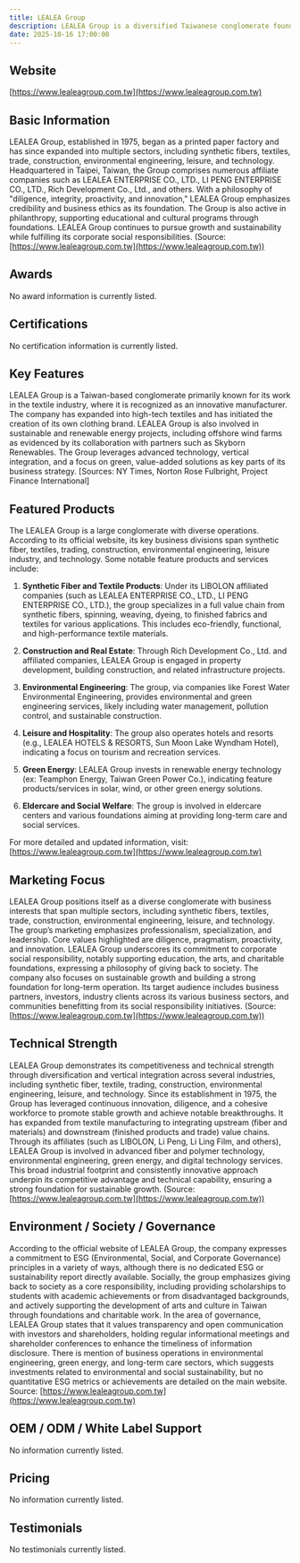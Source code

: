 ```yaml
---
title: LEALEA Group
description: LEALEA Group is a diversified Taiwanese conglomerate founded in 1975, specializing in industries such as synthetic fibers, textiles, trade, construction, environmental engineering, leisure, and technology. With core values of diligence, integrity, innovation, and proactivity, LEALEA Group is committed to sustainable business development and social responsibility.
date: 2025-10-16 17:00:00
---
```


## Website

[https://www.lealeagroup.com.tw](https://www.lealeagroup.com.tw)

## Basic Information

LEALEA Group, established in 1975, began as a printed paper factory and has since expanded into multiple sectors, including synthetic fibers, textiles, trade, construction, environmental engineering, leisure, and technology. Headquartered in Taipei, Taiwan, the Group comprises numerous affiliate companies such as LEALEA ENTERPRISE CO., LTD., LI PENG ENTERPRISE CO., LTD., Rich Development Co., Ltd., and others. With a philosophy of "diligence, integrity, proactivity, and innovation," LEALEA Group emphasizes credibility and business ethics as its foundation. The Group is also active in philanthropy, supporting educational and cultural programs through foundations. LEALEA Group continues to pursue growth and sustainability while fulfilling its corporate social responsibilities.
(Source: [https://www.lealeagroup.com.tw](https://www.lealeagroup.com.tw))

## Awards

No award information is currently listed.

## Certifications

No certification information is currently listed.

## Key Features

LEALEA Group is a Taiwan-based conglomerate primarily known for its work in the textile industry, where it is recognized as an innovative manufacturer. The company has expanded into high-tech textiles and has initiated the creation of its own clothing brand. LEALEA Group is also involved in sustainable and renewable energy projects, including offshore wind farms as evidenced by its collaboration with partners such as Skyborn Renewables. The Group leverages advanced technology, vertical integration, and a focus on green, value-added solutions as key parts of its business strategy.
[Sources: NY Times, Norton Rose Fulbright, Project Finance International]

## Featured Products

The LEALEA Group is a large conglomerate with diverse operations. According to its official website, its key business divisions span synthetic fiber, textiles, trading, construction, environmental engineering, leisure industry, and technology. Some notable feature products and services include:

1. **Synthetic Fiber and Textile Products**: Under its LIBOLON affiliated companies (such as LEALEA ENTERPRISE CO., LTD., LI PENG ENTERPRISE CO., LTD.), the group specializes in a full value chain from synthetic fibers, spinning, weaving, dyeing, to finished fabrics and textiles for various applications. This includes eco-friendly, functional, and high-performance textile materials.

2. **Construction and Real Estate**: Through Rich Development Co., Ltd. and affiliated companies, LEALEA Group is engaged in property development, building construction, and related infrastructure projects.

3. **Environmental Engineering**: The group, via companies like Forest Water Environmental Engineering, provides environmental and green engineering services, likely including water management, pollution control, and sustainable construction.

4. **Leisure and Hospitality**: The group also operates hotels and resorts (e.g., LEALEA HOTELS & RESORTS, Sun Moon Lake Wyndham Hotel), indicating a focus on tourism and recreation services.

5. **Green Energy**: LEALEA Group invests in renewable energy technology (ex: Teamphon Energy, Taiwan Green Power Co.), indicating feature products/services in solar, wind, or other green energy solutions.

6. **Eldercare and Social Welfare**: The group is involved in eldercare centers and various foundations aiming at providing long-term care and social services.

For more detailed and updated information, visit: [https://www.lealeagroup.com.tw](https://www.lealeagroup.com.tw)

## Marketing Focus

LEALEA Group positions itself as a diverse conglomerate with business interests that span multiple sectors, including synthetic fibers, textiles, trade, construction, environmental engineering, leisure, and technology. The group’s marketing emphasizes professionalism, specialization, and leadership. Core values highlighted are diligence, pragmatism, proactivity, and innovation. LEALEA Group underscores its commitment to corporate social responsibility, notably supporting education, the arts, and charitable foundations, expressing a philosophy of giving back to society. The company also focuses on sustainable growth and building a strong foundation for long-term operation. Its target audience includes business partners, investors, industry clients across its various business sectors, and communities benefitting from its social responsibility initiatives.
(Source: [https://www.lealeagroup.com.tw](https://www.lealeagroup.com.tw))

## Technical Strength

LEALEA Group demonstrates its competitiveness and technical strength through diversification and vertical integration across several industries, including synthetic fiber, textile, trading, construction, environmental engineering, leisure, and technology. Since its establishment in 1975, the Group has leveraged continuous innovation, diligence, and a cohesive workforce to promote stable growth and achieve notable breakthroughs. It has expanded from textile manufacturing to integrating upstream (fiber and materials) and downstream (finished products and trade) value chains. Through its affiliates (such as LIBOLON, Li Peng, Li Ling Film, and others), LEALEA Group is involved in advanced fiber and polymer technology, environmental engineering, green energy, and digital technology services. This broad industrial footprint and consistently innovative approach underpin its competitive advantage and technical capability, ensuring a strong foundation for sustainable growth.
(Source: [https://www.lealeagroup.com.tw](https://www.lealeagroup.com.tw))

## Environment / Society / Governance

According to the official website of LEALEA Group, the company expresses a commitment to ESG (Environmental, Social, and Corporate Governance) principles in a variety of ways, although there is no dedicated ESG or sustainability report directly available. Socially, the group emphasizes giving back to society as a core responsibility, including providing scholarships to students with academic achievements or from disadvantaged backgrounds, and actively supporting the development of arts and culture in Taiwan through foundations and charitable work. In the area of governance, LEALEA Group states that it values transparency and open communication with investors and shareholders, holding regular informational meetings and shareholder conferences to enhance the timeliness of information disclosure. There is mention of business operations in environmental engineering, green energy, and long-term care sectors, which suggests investments related to environmental and social sustainability, but no quantitative ESG metrics or achievements are detailed on the main website.
Source: [https://www.lealeagroup.com.tw](https://www.lealeagroup.com.tw)

## OEM / ODM / White Label Support

No information currently listed.

## Pricing

No information currently listed.

## Testimonials

No testimonials currently listed.